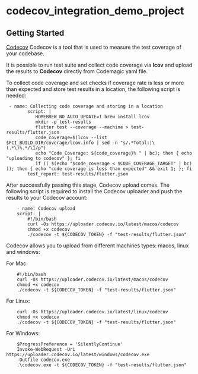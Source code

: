 # codecov_integration_demo_project



## Getting Started

[Codecov](https://about.codecov.io/) Codecov is a tool that is used to measure the test coverage of your codebase. 

It is possible to run test suite and collect code coverage via **lcov** and upload the results to **Codecov** directly from Codemagic yaml file.


To collect code coverage and set checks if coverage rate is less or more than expected and store test results in a location, the following script is needed:


```
 - name: Collecting code coverage and storing in a location
        script: |
           HOMEBREW_NO_AUTO_UPDATE=1 brew install lcov
           mkdir -p test-results 
           flutter test --coverage --machine > test-results/flutter.json  
           code_coverage=$(lcov --list $FCI_BUILD_DIR/coverage/lcov.info | sed -n "s/.*Total:|\(.*\)%.*/\1/p")
           echo "Code Coverage: ${code_coverage}% " | bc); then { echo "uploading to codecov" }; fi 
           if (( $(echo "$code_coverage < $CODE_COVERAGE_TARGET" | bc) )); then { echo "code coverage is less than expected" && exit 1; }; fi                  
        test_report: test-results/flutter.json  
```


After successfully passing this stage, Codecov upload comes. The following script is required to install the Codecov uploader and push the results to your Codecov account:

```
    - name: Codecov upload
    script: |
        #!/bin/bash
        curl -Os https://uploader.codecov.io/latest/macos/codecov
        chmod +x codecov
        ./codecov -t ${CODECOV_TOKEN} -f "test-results/flutter.json" 
```

Codecov allows you to upload from different machines types: macos, linux and windows:

For Mac:
```
    #!/bin/bash
    curl -Os https://uploader.codecov.io/latest/macos/codecov
    chmod +x codecov
    ./codecov -t ${CODECOV_TOKEN} -f "test-results/flutter.json" 
```

For Linux:

```
    curl -Os https://uploader.codecov.io/latest/linux/codecov
    chmod +x codecov
    ./codecov -t ${CODECOV_TOKEN} -f "test-results/flutter.json" 
```

For Windows:

```
    $ProgressPreference = 'SilentlyContinue'
    Invoke-WebRequest -Uri https://uploader.codecov.io/latest/windows/codecov.exe 
    -Outfile codecov.exe
    .\codecov.exe -t ${CODECOV_TOKEN} -f "test-results/flutter.json" 
```


